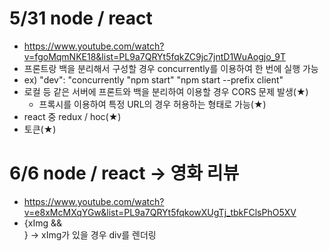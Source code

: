 # 5/31 node / react

- https://www.youtube.com/watch?v=fgoMqmNKE18&list=PL9a7QRYt5fqkZC9jc7jntD1WuAogjo_9T
- 프론트랑 백을 분리해서 구성할 경우 concurrently를 이용하여 한 번에 실행 가능
- ex) "dev": "concurrently \"npm start\" \"npm start --prefix client\"
- 로컬 등 같은 서버에 프론트와 백을 분리하여 이용할 경우 CORS 문제 발생(★)
  - 프록시를 이용하여 특정 URL의 경우 허용하는 형태로 가능(★)
- react 중 redux / hoc(★)
- 토큰(★)

# 6/6 node / react -> 영화 리뷰

- https://www.youtube.com/watch?v=e8xMcMXqYGw&list=PL9a7QRYt5fqkowXUgTj_tbkFClsPhO5XV
- {xImg && <div></div>} -> xImg가 있을 경우 div를 렌더링